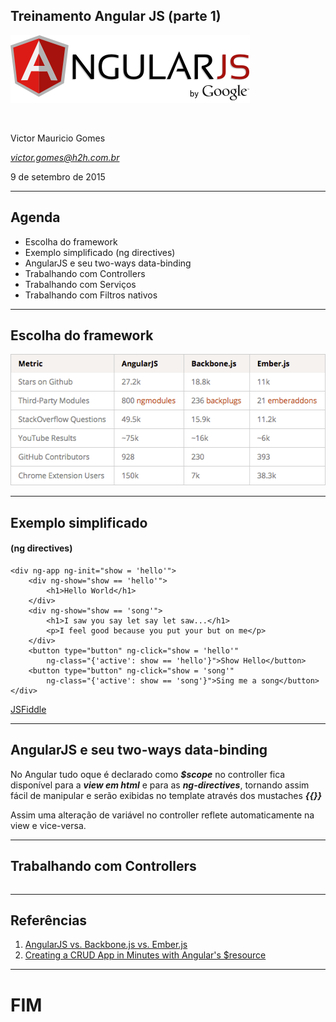<!--

WARNING!! DON'T EDIT THE FILE README.md on the root of the project, that one is a GENERATED FILE!

You should just edit the source file at src/README.md - the one which stars with ## Treinamento Angular JS (parte 1)

-->

## Treinamento Angular JS (parte 1)

<img src="img/AngularJS-large.png" class="slide_img" style="border: none; background-color: transparent; box-shadow: none;" />

&nbsp;
&nbsp;

Victor Mauricio Gomes

*victor.gomes@h2h.com.br*

9 de setembro de 2015

---

## Agenda

- Escolha do framework
- Exemplo simplificado (ng directives)
- AngularJS e seu two-ways data-binding
- Trabalhando com Controllers
- Trabalhando com Servi&ccedil;os
- Trabalhando com Filtros nativos

---

## Escolha do framework

<img src="img/slide_js_framework.png" class="slide_img" style="border: none;" />

---

## Exemplo simplificado
#### (ng directives)

```
<div ng-app ng-init="show = 'hello'">
    <div ng-show="show == 'hello'">
        <h1>Hello World</h1>
    </div>
    <div ng-show="show == 'song'">
        <h1>I saw you say let say let saw...</h1>
        <p>I feel good because you put your but on me</p>
    </div>
    <button type="button" ng-click="show = 'hello'"
        ng-class="{'active': show == 'hello'}">Show Hello</button>
    <button type="button" ng-click="show = 'song'"
        ng-class="{'active': show == 'song'}">Sing me a song</button>
</div>
```

[JSFiddle]([https://jsfiddle.net/5a3on5xg)

---

## AngularJS e seu two-ways data-binding

No Angular tudo oque &eacute; declarado como ***$scope*** no controller fica dispon&iacute;vel para a ***view em html*** e para as ***ng-directives***, tornando assim f&aacute;cil de manipular e ser&atilde;o exibidas no template atrav&eacute;s dos mustaches ***{{}}***

Assim uma altera&ccedil;&atilde;o de vari&aacute;vel no controller reflete automaticamente na view e vice-versa.

---

## Trabalhando com Controllers

```

```

---

## Refer&ecirc;ncias

1. [AngularJS vs. Backbone.js vs. Ember.js](https://www.airpair.com/js/javascript-framework-comparison)
2. [Creating a CRUD App in Minutes with Angular's $resource](http://www.sitepoint.com/creating-crud-app-minutes-angulars-resource/)

---

# FIM



